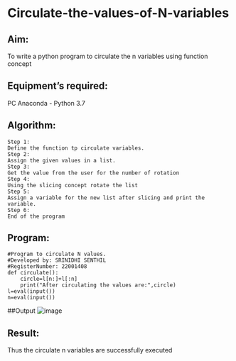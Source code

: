 # Circulate-the-values-of-N-variables
## Aim:
To write a python program to circulate the n variables using function concept
## Equipment’s required:
PC Anaconda - Python 3.7
## Algorithm:
```
Step 1:
Define the function tp circulate variables.
Step 2:
Assign the given values in a list.
Step 3:
Get the value from the user for the number of rotation
Step 4:
Using the slicing concept rotate the list
Step 5:
Assign a variable for the new list after slicing and print the variable.
Step 6:
End of the program
```

## Program:
```
#Program to circulate N values.
#Developed by: SRINIDHI SENTHIL
#RegisterNumber: 22001408
def circulate():
    circle=l[n:]+l[:n]
    print("After circulating the values are:",circle)
l=eval(input())
n=eval(input())
```
##Output
![image](https://user-images.githubusercontent.com/121373170/211162142-eccfe46e-5a4b-45f2-9ef3-f90125041e4e.png)
## Result:
Thus the circulate n variables are successfully executed

